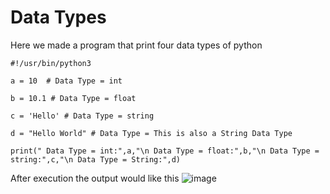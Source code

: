# Data Types

Here we made a program that print four data types of python

```
#!/usr/bin/python3

a = 10  # Data Type = int

b = 10.1 # Data Type = float

c = 'Hello' # Data Type = string

d = "Hello World" # Data Type = This is also a String Data Type

print(" Data Type = int:",a,"\n Data Type = float:",b,"\n Data Type = string:",c,"\n Data Type = String:",d)
```
After execution the output would like this 
![image](https://user-images.githubusercontent.com/85181215/132871662-21989e27-35df-4645-baa2-828ece02aba0.png)
